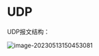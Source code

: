 # UDP

UDP报文结构：

![image-20230513150453081](http://8.130.25.175:8080/img/image-20230513150453081.png)

